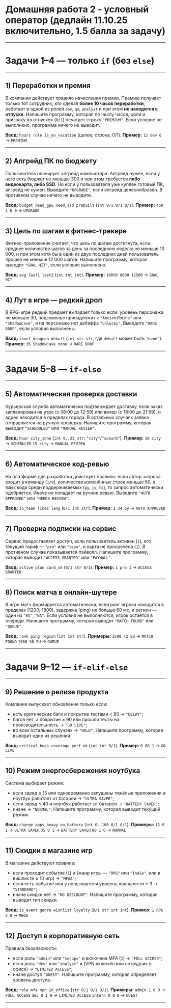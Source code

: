 # Домашняя работа 2 - условный оператор (дедлайн 11.10.25 включительно, 1.5 балла за задачу)

---

# Задачи 1–4 — только `if` (без `else`)

---

## 1) Переработки и премия

В компании действует правило начисления премии. Премию получает только тот сотрудник, кто сделал **более 10 часов переработки**, работает в одной из ролей `dev`, `qa`, `analyst` и при этом **не находится в отпуске**.
Напишите программу, которая по числу часов, роли и признаку «в отпуске» (`0/1`) печатает строку `"PREMIUM"`. Если условие не выполнено, программа ничего не выводит.

**Ввод:** `hours role is_on_vacation` (целое, строка, 0/1).
**Пример:**
`12 dev 0` → `PREMIUM`

---

## 2) Апгрейд ПК по бюджету

Пользователь планирует апгрейд компьютера. Апгрейд нужен, если у него есть бюджет не меньше 300 и при этом требуется **либо видеокарта, либо SSD**. Но если у пользователя уже куплен готовый ПК, апгрейд не нужен.
Выведите `"UPGRADE"`, если апгрейд целесообразен. В противном случае ничего не выводите.

**Ввод:** `budget need_gpu need_ssd prebuilt` (`int 0/1 0/1 0/1`).
**Пример:**
`450 1 0 0` → `UPGRADE`

---

## 3) Цель по шагам в фитнес-трекере

Фитнес-приложение считает, что цель по шагам достигнута, если среднее количество шагов за день за последнюю неделю не меньше 10 000, и при этом хотя бы в один из двух последних дней пользователь прошёл не меньше 12 000 шагов.
Напишите программу, которая выводит `"GOAL HIT"`, если условие выполнено.

**Ввод:** `avg last1 last2` (`int int int`).
**Пример:**
`10050 8000 12500` → `GOAL HIT`

---

## 4) Лут в игре — редкий дроп

В RPG-игре редкий предмет выпадает только если: уровень персонажа не меньше 30, подземелье принадлежит к `"AncientRuins"` или `"ShadowCave"`, и на персонаже нет дебаффа `"unlucky"`.
Выведите `"RARE DROP"`, если условия выполнены.

**Ввод:** `level dungeon debuff` (`int str str`, где `debuff` может быть `"none"`).
**Пример:**
`35 ShadowCave none` → `RARE DROP`

---

# Задачи 5–8 — `if-else`

---

## 5) Автоматическая проверка доставки

Курьерская служба автоматически подтверждает доставку, если заказ запланирован на утро (с 08:00 до 12:59) или вечер (с 18:00 до 21:59), и адрес находится в пределах города. В остальных случаях заявка отправляется на ручную проверку.
Напишите программу, которая выводит `"SCHEDULED"` или `"MANUAL REVIEW"`.

**Ввод:** `hour city_zone` (`int 0..23`, `str`: `"city"`/`"suburb"`).
**Пример:**
`10 city` → `SCHEDULED`
`15 city` → `MANUAL REVIEW`

---

## 6) Автоматическое код-ревью

На платформе для разработки действует правило: если автор запроса входит в команду (`1/0`), количество изменённых строк меньше 50, а язык кода среди поддерживаемых (`py`, `js`, `ts`), то запрос автоматически одобряется. Иначе он попадает на ручное ревью.
Выведите `"AUTO APPROVED"` или `"NEEDS REVIEW"`.

**Ввод:** `in_team lines lang` (`0/1 int str`).
**Пример:**
`1 34 py` → `AUTO APPROVED`

---

## 7) Проверка подписки на сервис

Сервис предоставляет доступ, если пользователь активен (`1`), его текущий тариф — `"pro"` или `"team"`, и карта не просрочена (`1`). В противном случае показывается пэйволл.
Напишите программу, которая выводит `"ACCESS GRANTED"` или `"PAYWALL"`.

**Ввод:** `active plan card_ok` (`0/1 str 0/1`).
**Пример:**
`1 pro 1` → `ACCESS GRANTED`

---

## 8) Поиск матча в онлайн-шутере

В игре матч формируется автоматически, если ранг игрока находится в пределах [1200; 1800], задержка (ping) не больше 60 мс, и регион — один из `"EU"`, `"NA"`. Если условия не выполняются, игрок остаётся в очереди.
Напишите программу, которая выводит `"MATCH FOUND"` или `"QUEUE"`.

**Ввод:** `rank ping region` (`int int str`).
**Примеры:**
`1500 42 EU` → `MATCH FOUND`
`1900 30 EU` → `QUEUE`

---

# Задачи 9–12 — `if-elif-else`

---

## 9) Решение о релизе продукта

Компания выпускает обновление только если:

* есть критические баги и покрытие тестами < 80 → `"DELAY"`;
* багов нет, а покрытие ≥ 90 или прошли тесты на производительность → `"GO LIVE"`;
* во всех остальных случаях → `"HOLD"`.
  Напишите программу, которая выводит одно из решений.

**Ввод:** `critical_bugs coverage perf_ok` (`int int 0/1`).
**Пример:**
`0 88 1` → `GO LIVE`

---

## 10) Режим энергосбережения ноутбука

Система выбирает режим:

* если заряд ≤ 15 или одновременно запущены тяжёлые приложения и ноутбук работает от батареи → `"ULTRA SAVER"`;
* если заряд ≤ 40 и ноутбук работает от батареи → `"BATTERY SAVER"`;
* иначе → `"NORMAL"`.
  Напишите программу, которая выводит текущий режим.

**Ввод:** `charge apps_heavy on_battery` (`int 0..100 0/1 0/1`).
**Примеры:**
`12 0 1` → `ULTRA SAVER`
`35 0 1` → `BATTERY SAVER`
`80 1 0` → `NORMAL`

---

## 11) Скидки в магазине игр

В магазине действуют правила:

* если проходит событие (`1`) и (жанр игры — `"RPG"` или `"Indie"`, или в вишлисте ≥ 10 игр) → `"MEGA"`;
* если есть событие или у пользователя уровень лояльности ≥ 3 → `"STANDARD"`;
* иначе скидки нет → `"NO DISCOUNT"`.
  Напишите программу, которая выводит тип скидки.

**Ввод:** `is_event genre wishlist loyalty` (`0/1 str int int`).
**Пример:**
`1 RPG 5 0` → `MEGA`

---

## 12) Доступ в корпоративную сеть

Правила безопасности:

* если роль `"admin"` или `"secops"` и включена MFA (`1`) → `"FULL ACCESS"`;
* если роль `"dev"` или `"analyst"` и (VPN включён или сотрудник в офисе) → `"LIMITED ACCESS"`;
* иначе доступ `"GUEST"`.
  Напишите программу, которая определяет уровень доступа.

**Ввод:** `role mfa vpn in_office` (`str 0/1 0/1 0/1`).
**Примеры:**
`admin 1 0 0` → `FULL ACCESS`
`dev 0 1 0` → `LIMITED ACCESS`
`intern 0 0 0` → `GUEST`

---
